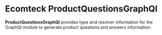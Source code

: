 # Ecomteck ProductQuestionsGraphQl

**ProductQuestionsGraphQl** provides type and resolver information for the GraphQl module
to generate product questions and answers information.
